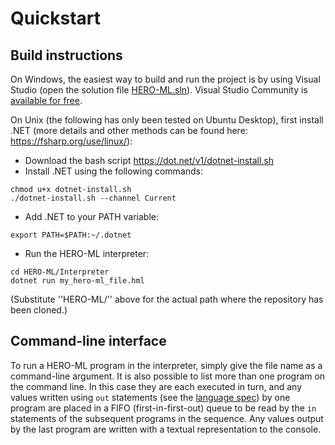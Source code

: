 # Quickstart

## Build instructions

On Windows, the easiest way to build and run the project is by using Visual Studio (open the solution file [HERO-ML.sln](HERO-ML.sln)). Visual Studio Community is [available for free](https://visualstudio.microsoft.com/vs/community/).

On Unix (the following has only been tested on Ubuntu Desktop), first install .NET (more details and other methods can be found here: https://fsharp.org/use/linux/):

- Download the bash script https://dot.net/v1/dotnet-install.sh
- Install .NET using the following commands:

```shell
chmod u+x dotnet-install.sh
./dotnet-install.sh --channel Current
```

- Add .NET to your PATH variable:

```shell
export PATH=$PATH:~/.dotnet
```

- Run the HERO-ML interpreter:

```shell
cd HERO-ML/Interpreter
dotnet run my_hero-ml_file.hml
```

(Substitute ''HERO-ML/'' above for the actual path where the repository has been cloned.)

## Command-line interface

To run a HERO-ML program in the interpreter, simply give the file name as a command-line argument. It is also possible to list more than one program on the command line. In this case they are each executed in turn, and any values written using `out` statements (see the [language spec](https://www.es.mdu.se/publications/6649-HERO_ML_Specification)) by one program are placed in a FIFO (first-in-first-out) queue to be read by the `in` statements of the subsequent programs in the sequence. Any values output by the last program are written with a textual representation to the console.
